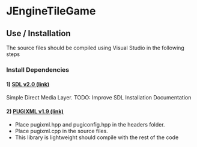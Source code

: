 
# JEngineTileGame

## Use / Installation
   The source files should be compiled using Visual Studio in the following steps
   
### Install Dependencies
#### 1) [SDL v2.0 (link)](https://www.libsdl.org/download-2.0.php)
Simple Direct Media Layer. TODO: Improve SDL Installation Documentation
#### 2) [PUGIXML v1.9 (link)](https://pugixml.org/)
 * Place pugixml.hpp and pugiconfig.hpp in the headers folder.
 * Place pugixml.cpp in the source files. 
 * This library is lightweight should compile with the rest of the code
